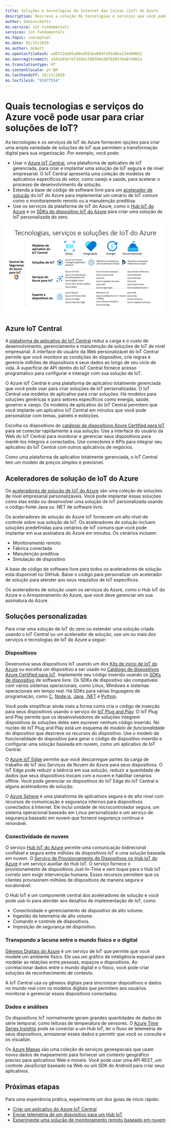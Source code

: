 ```yaml
---
title: Soluções e tecnologias de Internet das Coisas (IoT) do Azure
description: Descreve a coleção de tecnologias e serviços que você pode usar para criar uma solução de IoT do Azure.
author: dominicbetts
ms.service: iot-fundamentals
services: iot-fundamentals
ms.topic: conceptual
ms.date: 01/15/2020
ms.author: dobett
ms.openlocfilehash: ad0712de85a08ed581ba89d7e01d8ba1244006b2
ms.sourcegitcommit: d103a93e7ef2dde1298f04e307920378a87e982a
ms.translationtype: HT
ms.contentlocale: pt-BR
ms.lasthandoff: 10/13/2020
ms.locfileid: "91977554"
---
```

# <a name="what-azure-technologies-and-services-can-you-use-to-create-iot-solutions"></a>Quais tecnologias e serviços do Azure você pode usar para criar soluções de IoT?

As tecnologias e os serviços de IoT do Azure fornecem opções para criar uma ampla variedade de soluções de IoT que permitem a transformação digital para sua organização. Por exemplo, você pode:

- Usar o [Azure IoT Central](https://apps.azureiotcentral.com), uma plataforma de aplicativo de IoT gerenciada, para criar e implantar uma solução de IoT segura e de nível empresarial. O IoT Central apresenta uma coleção de modelos de aplicativos específicos do setor, como varejo e saúde, para acelerar o processo de desenvolvimento da solução.
- Estenda a base de código de software livre para um [acelerador de solução](https://www.azureiotsolutions.com) do IoT do Azure para implementar um cenário de IoT comum como o monitoramento remoto ou a manutenção preditiva.
- Use os serviços da plataforma de IoT do Azure, como o [Hub IoT do Azure](../iot-hub/about-iot-hub.md) e os [SDKs do dispositivo IoT do Azure](../iot-hub/iot-hub-devguide-sdks.md) para criar uma solução de IoT personalizada do zero.

![Tecnologias, serviços e soluções de IoT do Azure](./media/iot-services-and-technologies/iot-technologies-services.png)

## <a name="azure-iot-central"></a>Azure IoT Central

A [plataforma de aplicativo do IoT Central](https://apps.azureiotcentral.com) reduz a carga e o custo de desenvolvimento, gerenciamento e manutenção de soluções de IoT de nível empresarial. A interface do usuário da Web personalizável do IoT Central permite que você monitore as condições do dispositivo, crie regras e gerencie milhões de dispositivos e seus dados ao longo de seu ciclo de vida. A superfície de API dentro do IoT Central fornece acesso programático para configurar e interagir com sua solução de IoT.

O Azure IoT Central é uma plataforma de aplicativo totalmente gerenciada que você pode usar para criar soluções de IoT personalizadas. O IoT Central usa modelos de aplicativo para criar soluções. Há modelos para soluções genéricas e para setores específicos como energia, saúde, governo e varejo. Os modelos de aplicativo do IoT Central permitem que você implante um aplicativo IoT Central em minutos que você pode personalizar com temas, painéis e exibições.

Escolha os dispositivos do [catálogo de dispositivos Azure Certified para IoT](https://catalog.azureiotsolutions.com) para se conectar rapidamente à sua solução. Use a interface do usuário da Web do IoT Central para monitorar e gerenciar seus dispositivos para mantê-los íntegros e conectados. Use conectores e APIs para integrar seu aplicativo do IoT Central com outros aplicativos de negócios.

Como uma plataforma de aplicativo totalmente gerenciada, o IoT Central tem um modelo de preços simples e previsível.

## <a name="azure-iot-solution-accelerators"></a>Aceleradores de solução de IoT do Azure

Os [aceleradores de solução de IoT do Azure](https://www.azureiotsolutions.com) são uma coleção de soluções de nível empresarial personalizáveis. Você pode implantar essas soluções como elas estão ou desenvolver uma solução de IoT personalizada usando o código-fonte Java ou .NET de software livre.

Os aceleradores de solução do Azure IoT fornecem um alto nível de controle sobre sua solução de IoT. Os aceleradores de solução incluem soluções predefinidas para cenários de IoT comuns que você pode implantar em sua assinatura do Azure em minutos. Os cenários incluem:

  - Monitoramento remoto
  - Fábrica conectada
  - Manutenção preditiva
  - Simulação de dispositivo

A base de código de software livre para todos os aceleradores de solução está disponível no GitHub. Baixe o código para personalizar um acelerador de solução para atender aos seus requisitos de IoT específicos.

Os aceleradores de solução usam os serviços do Azure, como o Hub IoT do Azure e o Armazenamento do Azure, que você deve gerenciar em sua assinatura do Azure.

## <a name="custom-solutions"></a>Soluções personalizadas

Para criar uma solução de IoT do zero ou estender uma solução criada usando o IoT Central ou um acelerador de solução, use um ou mais dos serviços e tecnologias de IoT do Azure a seguir:

### <a name="devices"></a>Dispositivos

Desenvolva seus dispositivos IoT usando um dos [Kits de início de IoT do Azure](https://catalog.azureiotsolutions.com/kits) ou escolha um dispositivo a ser usado no [Catálogo de dispositivos Azure Certified para IoT](https://catalog.azureiotsolutions.com). Implemente seu código inserido usando os [SDKs de dispositivo](../iot-hub/iot-hub-devguide-sdks.md) de software livre. Os SDKs de dispositivo são compatíveis com vários sistemas operacionais, como Linux, Windows e sistemas operacionais em tempo real. Há SDKs para várias linguagens de programação, como [C](https://github.com/Azure/azure-iot-sdk-c), [Node.js](https://github.com/Azure/azure-iot-sdk-node), [Java](https://github.com/Azure/azure-iot-sdk-java), [.NET](https://github.com/Azure/azure-iot-sdk-csharp) e [Python](https://github.com/Azure/azure-iot-sdk-python).

Você pode simplificar ainda mais a forma como cria o código de inserção para seus dispositivos usando o serviço do [IoT Plug and Play](../iot-pnp/overview-iot-plug-and-play.md). O IoT Plug and Play permite que os desenvolvedores de soluções integrem dispositivos às soluções deles sem escrever nenhum código inserido. No núcleo do IoT Plug and Play está um esquema de _modelo de funcionalidade do dispositivo_ que descreve os recursos do dispositivo. Use o modelo de funcionalidade do dispositivo para gerar o código de dispositivo inserido e configurar uma solução baseada em nuvem, como um aplicativo do IoT Central.

O [Azure IoT Edge](../iot-edge/about-iot-edge.md) permite que você descarregue partes da carga de trabalho de IoT dos Serviços de Nuvem do Azure para seus dispositivos. O IoT Edge pode reduzir a latência em sua solução, reduzir a quantidade de dados que seus dispositivos trocam com a nuvem e habilitar cenários offline. Você pode gerenciar os dispositivos do IoT Edge do IoT Central e alguns aceleradores de solução.

O [Azure Sphere](https://docs.microsoft.com/azure-sphere/product-overview/what-is-azure-sphere) é uma plataforma de aplicativos segura e de alto nível com recursos de comunicação e segurança internos para dispositivos conectados à Internet. Ele inclui unidade de microcontrolador segura, um sistema operacional baseado em Linux personalizado e um serviço de segurança baseado em nuvem que fornece segurança contínua e renovável.

### <a name="cloud-connectivity"></a>Conectividade de nuvem

O serviço [Hub IoT do Azure](../iot-hub/about-iot-hub.md) permite uma comunicação bidirecional confiável e segura entre milhões de dispositivos IoT e uma solução baseada em nuvem. O [Serviço de Provisionamento de Dispositivos no Hub IoT do Azure](../iot-dps/about-iot-dps.md) é um serviço auxiliar do Hub IoT. O serviço fornece o provisionamento de dispositivos Just-In-Time e sem toque para o Hub IoT correto sem exigir intervenção humana. Esses recursos permitem que os clientes provisionem milhões de dispositivos de maneira segura e escalonável.

O Hub IoT é um componente central dos aceleradores de solução e você pode usá-lo para atender aos desafios de implementação de IoT, como:

* Conectividade e gerenciamento de dispositivo de alto volume.
* Ingestão de telemetria de alto volume.
* Comando e controle de dispositivos.
* Imposição de segurança de dispositivo.

### <a name="bridging-the-gap-between-the-physical-and-digital-worlds"></a>Transpondo a lacuna entre o mundo físico e o digital

[Gêmeos Digitais do Azure](../digital-twins/about-digital-twins.md) é um serviço de IoT que permite que você modele um ambiente físico. Ele usa um gráfico de inteligência espacial para modelar as relações entre pessoas, espaços e dispositivos. Ao correlacionar dados entre o mundo digital e o físico, você pode criar soluções de reconhecimento de contexto.

A IoT Central usa os gêmeos digitais para sincronizar dispositivos e dados no mundo real com os modelos digitais que permitem aos usuários monitorar e gerenciar esses dispositivos conectados.

### <a name="data-and-analytics"></a>Dados e análises

Os dispositivos IoT normalmente geram grandes quantidades de dados de série temporal, como leituras de temperatura de sensores. O [Azure Time Series Insights](../time-series-insights/time-series-insights-overview.md) pode se conectar a um Hub IoT, ler o fluxo de telemetria de seus dispositivos, armazenar esses dados e permitir que você os consulte e os visualize.

Os [Azure Mapas](/azure/azure-maps) são uma coleção de serviços geoespaciais que usam novos dados de mapeamento para fornecer um contexto geográfico preciso para aplicativos Web e móveis. Você pode usar uma API REST, um controle JavaScript baseado na Web ou um SDK do Android para criar seus aplicativos.

## <a name="next-steps"></a>Próximas etapas

Para uma experiência prática, experimente um dos guias de início rápido:

- [Criar um aplicativo do Azure IoT Central](../iot-central/core/quick-deploy-iot-central.md)
- [Enviar telemetria de um dispositivo para um Hub IoT](../iot-hub/quickstart-send-telemetry-cli.md)
- [Experimente uma solução de monitoramento remoto baseado em nuvem](../iot-accelerators/quickstart-remote-monitoring-deploy.md)
